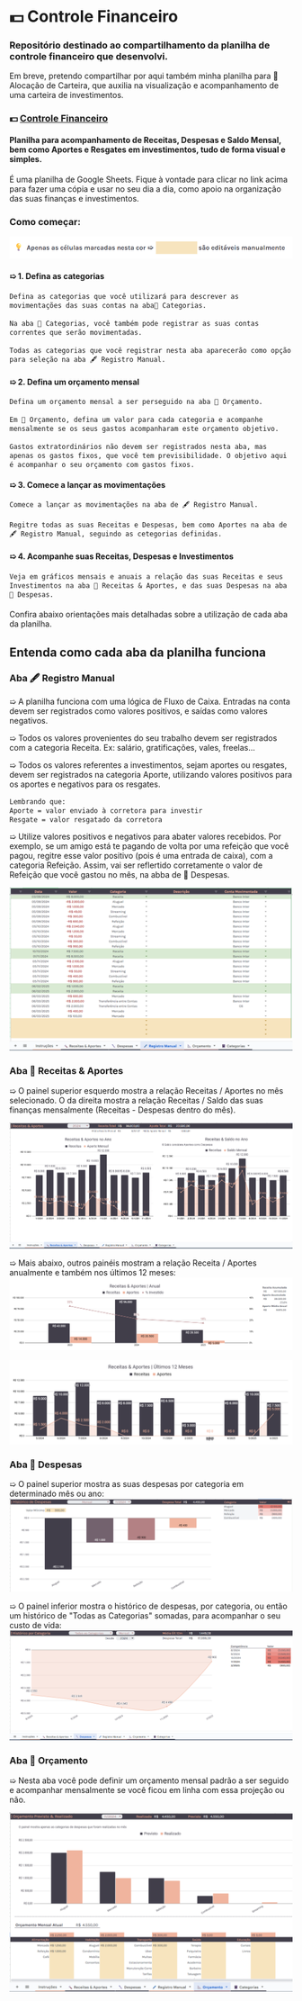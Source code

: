 # 💵 Controle Financeiro
### Repositório destinado ao compartilhamento da planilha de controle financeiro que desenvolvi.
Em breve, pretendo compartilhar por aqui também minha planilha para 🏰 Alocação de Carteira, que auxilia na visualização e acompanhamento de uma carteira de investimentos.

### 💵 [Controle Financeiro](https://docs.google.com/spreadsheets/d/1TmSb_tLtEbiT6hjnSSyqmya5RT-hz97dbnttdzspeLw/copy?usp=drive_link)

#### Planilha para acompanhamento de Receitas, Despesas e Saldo Mensal, bem como Aportes e Resgates em investimentos, tudo de forma visual e simples.

É uma planilha de Google Sheets. Fique à vontade para clicar no link acima para fazer uma cópia e usar no seu dia a dia, como apoio na organização das suas finanças e investimentos.	

####

### Como começar: 														
![Imagem não carregada](images/instrucao_01.png)

#### ➯ 1. Defina as categorias 
    Defina as categorias que você utilizará para descrever as movimentações das suas contas na aba📓 Categorias.

    Na aba 📓 Categorias, você também pode registrar as suas contas correntes que serão movimentadas.

    Todas as categorias que você registrar nesta aba aparecerão como opção para seleção na aba 🖋️ Registro Manual.
#### ➯ 2. Defina um orçamento mensal 
    Defina um orçamento mensal a ser perseguido na aba 📐 Orçamento.

    Em 📐 Orçamento, defina um valor para cada categoria e acompanhe mensalmente se os seus gastos acompanharam este orçamento objetivo.

    Gastos extratordinários não devem ser registrados nesta aba, mas apenas os gastos fixos, que você tem previsibilidade. O objetivo aqui é acompanhar o seu orçamento com gastos fixos.
#### ➯ 3. Comece a lançar as movimentações
    Comece a lançar as movimentações na aba de 🖋️ Registro Manual.

    Regitre todas as suas Receitas e Despesas, bem como Aportes na aba de 🖋️ Registro Manual, seguindo as cetegorias definidas.	

#### ➯ 4. Acompanhe suas Receitas, Despesas e Investimentos
    Veja em gráficos mensais e anuais a relação das suas Receitas e seus Investimentos na aba 🔨 Receitas & Aportes, e das suas Despesas na aba 🔪 Despesas.
  				
####
Confira abaixo orientações mais detalhadas sobre a utilização de cada aba da planilha.

## Entenda como cada aba da planilha funciona
### Aba 🖋️ Registro Manual						
➯ A planilha funciona com uma lógica de Fluxo de Caixa. Entradas na conta devem ser registrados como valores positivos, e saídas como valores negativos.

➯ Todos os valores provenientes do seu trabalho devem ser registrados com a categoria Receita. Ex: salário, gratificações, vales, freelas...

➯ Todos os valores referentes a investimentos, sejam aportes ou resgates, devem ser registrados na categoria Aporte, utilizando valores positivos para os aportes e negativos para os resgates.

    Lembrando que:
    Aporte = valor enviado à corretora para investir
    Resgate = valor resgatado da corretora

➯ Utilize valores positivos e negativos para abater valores recebidos. Por exemplo, se um amigo está te pagando de volta por uma refeição que você pagou, regitre esse valor positivo (pois é uma entrada de caixa), com a categoria Refeição. Assim, vai ser reflertido corretamente o valor de Refeição que você gastou no mês, na abba de 🔪 Despesas.

![Imagem não carregada](images/registro_manual.png)

### Aba 🔨 Receitas & Aportes						
➯ O painel superior esquerdo mostra a relação Receitas / Aportes no mês selecionado. O da direita mostra a relação Receitas / Saldo das suas finanças mensalmente (Receitas - Despesas dentro do mês).	

![Imagem não carregada](images/receitas_e_aportes.png)

➯ Mais abaixo, outros painéis mostram a relação Receita / Aportes anualmente e também nos últimos 12 meses:
![Imagem não carregada](images/receitas_e_aportes_anual.png)

![Imagem não carregada](images/receitas_e_aportes_12_meses.png)

### Aba 🔪 Despesas						
➯ O painel superior mostra as suas despesas por categoria em determinado mês ou ano:
![Imagem não carregada](images/historico_de_despesas.png)

➯ O painel inferior mostra o histórico de despesas, por categoria, ou então um histórico de "Todas as Categorias" somadas, para acompanhar o seu custo de vida:
![Imagem não carregada](images/despesas_por_categoria.png)
						
### Aba 📐 Orçamento						
➯ Nesta aba você pode definir um orçamento mensal padrão a ser seguido e acompanhar mensalmente se você ficou em linha com essa projeção ou não.

![Imagem não carregada](images/orcamento.png)
						
						
						
															
														
														
														
														
														